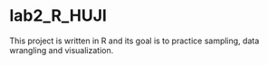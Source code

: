 # lab2_R_HUJI
This project is written in R and its goal is to practice sampling, data wrangling and visualization.

